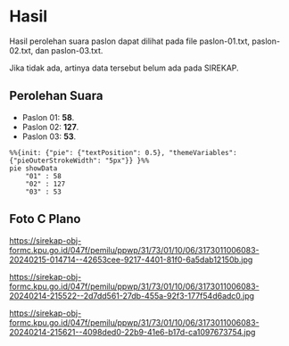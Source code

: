 # Hasil

Hasil perolehan suara paslon dapat dilihat pada file paslon-01.txt, paslon-02.txt, dan paslon-03.txt.

Jika tidak ada, artinya data tersebut belum ada pada SIREKAP.

## Perolehan Suara

 * Paslon 01: **58**.
 * Paslon 02: **127**.
 * Paslon 03: **53**.

```mermaid
%%{init: {"pie": {"textPosition": 0.5}, "themeVariables": {"pieOuterStrokeWidth": "5px"}} }%%
pie showData
    "01" : 58
    "02" : 127
    "03" : 53
```
## Foto C Plano

https://sirekap-obj-formc.kpu.go.id/047f/pemilu/ppwp/31/73/01/10/06/3173011006083-20240215-014714--42653cee-9217-4401-81f0-6a5dab12150b.jpg

https://sirekap-obj-formc.kpu.go.id/047f/pemilu/ppwp/31/73/01/10/06/3173011006083-20240214-215522--2d7dd561-27db-455a-92f3-177f54d6adc0.jpg

https://sirekap-obj-formc.kpu.go.id/047f/pemilu/ppwp/31/73/01/10/06/3173011006083-20240214-215621--4098ded0-22b9-41e6-b17d-ca1097673754.jpg
